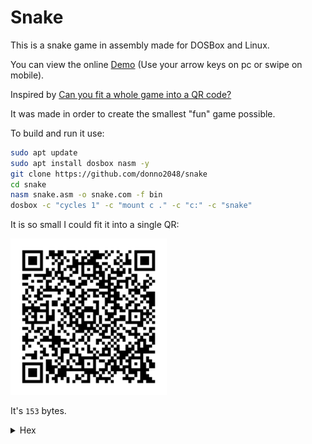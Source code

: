 # Snake

This is a snake game in assembly made for DOSBox and Linux.

You can view the online [Demo](https://donno2048.github.io/snake/) (Use your arrow keys on pc or swipe on mobile).

Inspired by [Can you fit a whole game into a QR code?](https://youtu.be/ExwqNreocpg)

It was made in order to create the smallest "fun" game possible.

To build and run it use:

```sh
sudo apt update
sudo apt install dosbox nasm -y
git clone https://github.com/donno2048/snake
cd snake
nasm snake.asm -o snake.com -f bin
dosbox -c "cycles 1" -c "mount c ." -c "c:" -c "snake"
```

It is so small I could fit it into a single QR:

<img src="./snake.png" width="250"/>

It's `153` bytes.

<details>
  <summary>Hex</summary>
  <br/>
    
```
50506800b8071f1731
ffb9d007b8200251f3
ab5f6a065de86200e4
60240fbba0003c087e
02b304c0e8023c0274
02f7db29df26803d09
74c881ff9c0f7fc283
ff007cbd26803d070f
94c4b009aa4f600655
1e0759418db69c008d
7c02fdf3a4fc076157
893e9c0008e475098b
be9c00b020aaeb0545
45e803005feb9e60b9
fffff7f181e2fc0f81
fa9c0f7ff1525f2680
3d0974e9b007aa61c3
```
</details>

